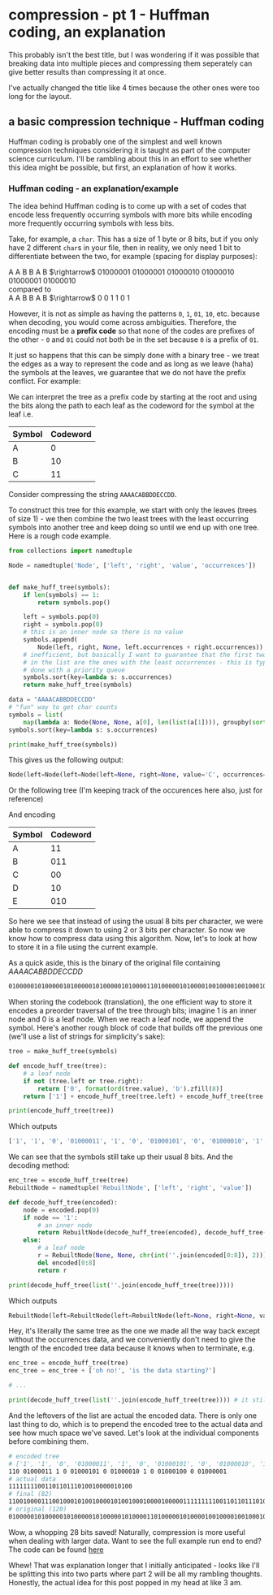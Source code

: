 # compression - pt 1 - Huffman coding, an explanation

This probably isn't the best title, but I was wondering if it was possible that
breaking data into multiple pieces and compressing them seperately can give
better results than compressing it at once.

I've actually changed the title like 4 times because the other ones were too long
for the layout.

## a basic compression technique - Huffman coding

Huffman coding is probably one of the simplest and well known compression techniques
considering it is taught as part of the computer science curriculum. I'll be rambling
about this in an effort to see whether this idea might be possible, but first, an
explanation of how it works.

### Huffman coding - an explanation/example

The idea behind Huffman coding is to come up with a set of codes that encode less
frequently occurring symbols with more bits while encoding more frequently occurring
symbols with less bits.

Take, for example, a `char`. This has a size of 1 byte or 8 bits, but if you only
have 2 different `char`s in your file, then in reality, we only need 1 bit to differentiate
between the two, for example (spacing for display purposes):

<p>
A A B B A B $\rightarrow$ 01000001 01000001 01000010 01000010 01000001 01000010
<br />
compared to
<br />
A A B B A B $\rightarrow$ 0 0 1 1 0 1
</p>

However, it is not as simple as having the patterns `0`, `1`, `01`, `10`, etc. because
when decoding, you would come across ambiguities. Therefore, the encoding must be
a **prefix code** so that none of the codes are prefixes of the other - `0` and
`01` could not both be in the set because `0` is a prefix of `01`.

It just so happens that this can be simply done with a binary tree - we treat the
edges as a way to represent the code and as long as we leave (haha) the symbols at
the leaves, we guarantee that we do not have the prefix conflict. For example:

<script type="text/tikz">
  \begin{tikzpicture}[nodes={draw, circle, minimum size=0.75cm}, ->]
    \node{}
      child{ node{A} edge from parent node[left, draw=none] {0} }
      child{ node {}
        child{ node{B} edge from parent node[left, draw=none] {0} }
        child{ node{C} edge from parent node[right, draw=none] {1} }
      edge from parent node[right, draw=none] {1} };
   \end{tikzpicture}
</script>

We can interpret the tree as a prefix code by starting at the root and using the
bits along the path to each leaf as the codeword for the symbol at the leaf i.e.

| Symbol | Codeword |
| ------ | -------- |
| A      | 0        |
| B      | 10       |
| C      | 11       |

Consider compressing the string `AAAACABBDDECCDD`.

To construct this tree for this example, we start with only the leaves (trees of
size 1) - we then combine the two least trees with the least occurring symbols into
another tree and keep doing so until we end up with one tree. Here is a rough
code example.

```python
from collections import namedtuple

Node = namedtuple('Node', ['left', 'right', 'value', 'occurrences'])


def make_huff_tree(symbols):
    if len(symbols) == 1:
        return symbols.pop()

    left = symbols.pop(0)
    right = symbols.pop(0)
    # this is an inner node so there is no value
    symbols.append(
        Node(left, right, None, left.occurrences + right.occurrences))
    # inefficient, but basically I want to guarantee that the first two things
    # in the list are the ones with the least occurrences - this is typically
    # done with a priority queue
    symbols.sort(key=lambda s: s.occurrences)
    return make_huff_tree(symbols)

data = "AAAACABBDDECCDD"
# "fun" way to get char counts
symbols = list(
    map(lambda a: Node(None, None, a[0], len(list(a[1]))), groupby(sorted(data))))
symbols.sort(key=lambda s: s.occurrences)

print(make_huff_tree(symbols))
```

This gives us the following output:

<!-- markdownlint-disable line-length -->
```python
Node(left=Node(left=Node(left=None, right=None, value='C', occurrences=3), right=Node(left=Node(left=None, right=None, value='E', occurrences=1), right=Node(left=None, right=None, value='B', occurrences=2), value=None, occurrences=3), value=None, occurrences=6), right=Node(left=Node(left=None, right=None, value='D', occurrences=4), right=Node(left=None, right=None, value='A', occurrences=5), value=None, occurrences=9), value=None, occurrences=15))
```
<!-- markdownlint-enable line-length -->

Or the following tree (I'm keeping track of the occurences here also, just for reference)

<script type="text/tikz">
  \begin{tikzpicture}[nodes={draw, circle, minimum size=0.75cm}, ->,
    level 1/.style={sibling distance=30mm},
    level 2/.style={sibling distance=15mm}]
    \node{15}
      child { node{6}
        child{ node{C:3} edge from parent node[left, draw=none] {0}
          edge from parent node[left, draw=none] {0}
        }
        child{ node {3}
          child{ node{E:1} edge from parent node[left, draw=none] {0} }
          child{ node{B:2} edge from parent node[right, draw=none] {1} }
          edge from parent node[right, draw=none] {1}
        }
        edge from parent node[left, draw=none] {0}
      }
      child { node {9}
        child { node {D:4} edge from parent node[left, draw=none] {0} }
        child { node {A:5} edge from parent node[right, draw=none] {1} }
        edge from parent node[right, draw=none] {1}
      };
   \end{tikzpicture}
</script>

And encoding

| Symbol | Codeword |
| ------ | -------- |
| A      | 11       |
| B      | 011      |
| C      | 00       |
| D      | 10       |
| E      | 010      |

So here we see that instead of using the usual 8 bits per character, we were able
to compress it down to using 2 or 3 bits per character. So now we know how to compress
data using this algorithm. Now, let's to look at how to store it in a file using
the current example.

As a quick aside, this is the binary of the original file containing $AAAACABBDDECCDD$

```bash
0100000101000001010000010100000101000011010000010100001001000010010001000100010001000101010000110100001101000100010001000
```

When storing the codebook (translation), the one efficient way to store it encodes
a preorder traversal of the tree through bits; imagine 1 is an inner node and 0 is
a leaf node. When we reach a leaf node, we append the symbol. Here's another rough
block of code that builds off the previous one (we'll use a list of strings for
simplicity's sake):

```python
tree = make_huff_tree(symbols)

def encode_huff_tree(tree):
    # a leaf node
    if not (tree.left or tree.right):
        return ['0', format(ord(tree.value), 'b').zfill(8)]
    return ['1'] + encode_huff_tree(tree.left) + encode_huff_tree(tree.right)

print(encode_huff_tree(tree))
```

Which outputs

<!-- markdownlint-disable line-length -->
```python
['1', '1', '0', '01000011', '1', '0', '01000101', '0', '01000010', '1', '0', '01000100', '0', '01000001']
```
<!-- markdownlint-enable line-length -->

We can see that the symbols still take up their usual 8 bits. And the decoding method:

<!-- markdownlint-disable line-length -->
```python
enc_tree = encode_huff_tree(tree)
RebuiltNode = namedtuple('RebuiltNode', ['left', 'right', 'value'])

def decode_huff_tree(encoded):
    node = encoded.pop(0)
    if node == '1':
        # an inner node
        return RebuiltNode(decode_huff_tree(encoded), decode_huff_tree(encoded), None)
    else:
        # a leaf node
        r = RebuiltNode(None, None, chr(int(''.join(encoded[0:8]), 2)))
        del encoded[0:8]
        return r

print(decode_huff_tree(list(''.join(encode_huff_tree(tree)))))
```
<!-- markdownlint-enable line-length -->

Which outputs

<!-- markdownlint-disable line-length -->
```python
RebuiltNode(left=RebuiltNode(left=RebuiltNode(left=None, right=None, value='C'), right=RebuiltNode(left=RebuiltNode(left=None, right=None, value='E'), right=RebuiltNode(left=None, right=None, value='B'), value=None), value=None), right=RebuiltNode(left=RebuiltNode(left=None, right=None, value='D'), right=RebuiltNode(left=None, right=None, value='A'), value=None), value=None)
```
<!-- markdownlint-enable line-length -->

Hey, it's literally the same tree as the one we made all the way back except without
the occurrences data, and we conveniently don't need to give the length of the encoded
tree data because it knows when to terminate, e.g.

```python
enc_tree = encode_huff_tree(tree)
enc_tree = enc_tree + ['oh no!', 'is the data starting?']

# ...

print(decode_huff_tree(list(''.join(encode_huff_tree(tree)))) # it still works!
```

And the leftovers of the list are actual the encoded data. There is only one last
thing to do, which is to prepend the encoded tree to the actual data and see how
much space we've saved. Let's look at the individual components before combining
them.

<!-- markdownlint-disable line-length -->
```bash
# encoded tree
# ['1', '1', '0', '01000011', '1', '0', '01000101', '0', '01000010', '1', '0', '01000100', '0', '01000001']
110 01000011 1 0 01000101 0 01000010 1 0 01000100 0 01000001
# actual data
1111111100110110111010010000010100
# final (82)
1100100001110010001010010000101001000100001000001111111110011011011101001000001010
# original (120)
0100000101000001010000010100000101000011010000010100001001000010010001000100010001000101010000110100001101000100010001000
```
<!-- markdownlint-enable line-length -->

Wow, a whopping 28 bits saved! Naturally, compression is more useful when dealing
with larger data. Want to see the full example run end to end? The code can be found
[here](https://github.com/rei2hu/random_stuff/blob/master/python/huffman_example.py)

Whew! That was explanation longer that I initially anticipated - looks like I'll
be splitting this into two parts where part 2 will be all my rambling thoughts.
Honestly, the actual idea for this post popped in my head at like 3 am.
